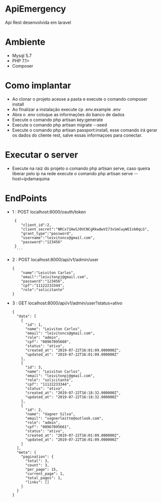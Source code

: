 
# ApiEmergency

Api Rest desenvolvida em laravel

# Ambiente

- Mysql 5.7
- PHP 7.1>
- Composer

# Como implantar

- Ao clonar o projeto acesse a pasta e execute o comando composer install
- Ao finalizar a instalação execute cp .env.example .env
- Abra o .env coloque as informações do banco de dados
- Execute o comando php artisan key:generate
- Execute o comando php artisan migrate --seed
- Execute o comando php artisan passport:install, esse comando irá gerar os dados do cliente rest, salve essas informaçoes para conectar.

# Executar o server

- Execute na raiz do projeto o comando php artisan serve, caso queira liberar pelo ip na rede execute o comando php artisan serve --host=ipdamaquina

# EndPoints

- 1 :  POST localhost:8000/oauth/token
    ```
     {
      	"client_id":2,
      	"client_secret":"NRCx71HwSJ0VCNCgRkw8wVI73vSmCwyWEIsb0qLG",
      	"grant_type":"password",
      	"username":"leivitoncs@gmail.com",
      	"password":"123456"
     }
      ```
  
- 2 : POST localhost:8000/api/v1/admin/user
    ```
    {
    	"name":"Leiviton Carlos",
    	"email":"leivitonpj@gmail.com",
    	"password":"123456",
    	"cpf":"11122233344",
    	"role":"solicitante"
    }
    ```
- 3 : GET localhost:8000/api/v1/admin/user?status=ativo
    ```
    {
      "data": [
        {
          "id": 1,
          "name": "Leiviton Carlos",
          "email": "leivitoncs@gmail.com",
          "role": "admin",
          "cpf": "08967095660",
          "status": "ativo",
          "created_at": "2019-07-22T16:01:09.000000Z",
          "updated_at": "2019-07-22T16:01:09.000000Z"
        },
        {
          "id": 3,
          "name": "Leiviton Carlos",
          "email": "leivitonpj@gmail.com",
          "role": "solicitante",
          "cpf": "11122233344",
          "status": "ativo",
          "created_at": "2019-07-22T16:18:32.000000Z",
          "updated_at": "2019-07-22T16:18:32.000000Z"
        },
        {
          "id": 2,
          "name": "Vagner Silva",
          "email": "vagnerleitte@outlook.com",
          "role": "admin",
          "cpf": "08967095661",
          "status": "ativo",
          "created_at": "2019-07-22T16:01:09.000000Z",
          "updated_at": "2019-07-22T16:01:09.000000Z"
        }
      ],
      "meta": {
        "pagination": {
          "total": 3,
          "count": 3,
          "per_page": 15,
          "current_page": 1,
          "total_pages": 1,
          "links": []
        }
      }
    }
    ```